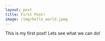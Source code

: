 ```yaml
---
layout: post
title: First Post!
image: /img/hello_world.jpeg
---
```


This is my first post! Lets see what we can do!
